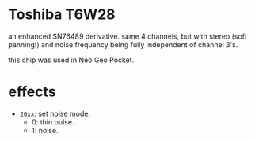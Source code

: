 # Toshiba T6W28

an enhanced SN76489 derivative. same 4 channels, but with stereo (soft panning!) and noise frequency being fully independent of channel 3's.

this chip was used in Neo Geo Pocket.

# effects

- `20xx`: set noise mode.
  - 0: thin pulse.
  - 1: noise.
